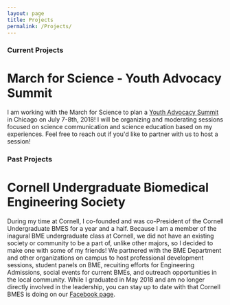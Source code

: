 ```yaml
---
layout: page
title: Projects
permalink: /Projects/
---
```


### Current Projects

# March for Science - Youth Advocacy Summit 

I am working with the March for Science to plan a [Youth Advocacy Summit](https://www.marchforscience.com/studentsummit) in Chicago on July 7-8th, 2018! I will be organizing and moderating sessions focused on science communication and science education based on my experiences. Feel free to reach out if you'd like to partner with us to host a session! 

### Past Projects

# Cornell Undergraduate Biomedical Engineering Society 

During my time at Cornell, I co-founded and was co-President of the Cornell Undergraduate BMES for a year and a half. Because I am a member of the inagural BME undergraduate class at Cornell, we did not have an existing society or community to be a part of, unlike other majors, so I decided to make one with some of my friends! We partnered with the BME Department and other organizations on campus to host professional development sessions, student panels on BME, recuiting efforts for Engineering Admissions, social events for current BMEs, and outreach opportunities in the local community. While I graduated in May 2018 and am no longer directly involved in the leadership, you can stay up to date with that Cornell BMES is doing on our [Facebook page](www.facebook.com/BMESCornell).

